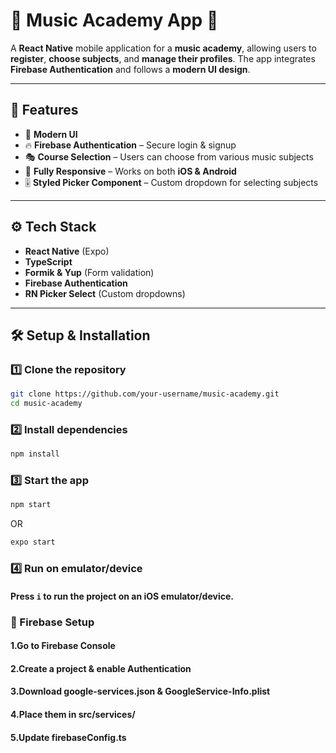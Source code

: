 # 🎵 Music Academy App 🎵  

A **React Native** mobile application for a **music academy**, allowing users to **register**, **choose subjects**, and **manage their profiles**. The app integrates **Firebase Authentication** and follows a **modern UI design**.

---

## 🚀 Features  

- 🎨 **Modern UI** 
- 🔥 **Firebase Authentication** – Secure login & signup  
- 🎭 **Course Selection** – Users can choose from various music subjects  
- 📱 **Fully Responsive** – Works on both **iOS & Android**  
- 🎚️ **Styled Picker Component** – Custom dropdown for selecting subjects  

---

## ⚙️ Tech Stack  

- **React Native** (Expo)  
- **TypeScript**  
- **Formik & Yup** (Form validation)  
- **Firebase Authentication**  
- **RN Picker Select** (Custom dropdowns)  


---

## 🛠 Setup & Installation  

### 1️⃣ Clone the repository  

```sh
git clone https://github.com/your-username/music-academy.git  
cd music-academy
```

### 2️⃣ Install dependencies
```sh
npm install
```

### 3️⃣ Start the app
```sh
npm start
```
OR
```sh
expo start
```

### 4️⃣ Run on emulator/device

#### Press `i` to run the project on an iOS emulator/device.

### 🔑 Firebase Setup

#### 1.Go to Firebase Console
#### 2.Create a project & enable Authentication
#### 3.Download google-services.json & GoogleService-Info.plist
#### 4.Place them in src/services/
#### 5.Update firebaseConfig.ts
